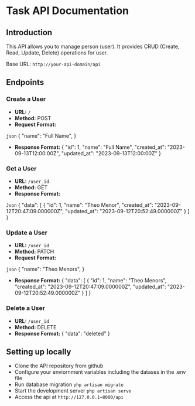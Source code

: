 # Task API Documentation

## Introduction

This API allows you to manage person (user). It provides CRUD (Create, Read, Update, Delete) operations for user.

Base URL: `http://your-api-domain/api`

## Endpoints

### Create a User

- **URL:** `/`
- **Method:** POST
- **Request Format:**

```json```
{
    "name": "Full Name",
}

- **Response Format:**
{
    "id": 1,
    "name": "Full Name",
    "created_at": "2023-09-13T12:00:00Z",
    "updated_at": "2023-09-13T12:00:00Z"
}

### Get a User
- **URL:** `/user_id`
- **Method:** GET
- **Response Format:**

```Json```
{
    "data": [
        {
            "id": 1,
            "name": "Theo Menor",
            "created_at": "2023-09-12T20:47:09.000000Z",
            "updated_at": "2023-09-12T20:52:49.000000Z"
        }
    ]
}

### Update a User

- **URL:** `/user_id`
- **Method:** PATCH
- **Request Format:**

```json```
{
    "name": "Theo Menors",
}

- **Response Format:**
{
    "data": [
        {
            "id": 1,
            "name": "Theo Menors",
            "created_at": "2023-09-12T20:47:09.000000Z",
            "updated_at": "2023-09-12T20:52:49.000000Z"
        }
    ]
}

### Delete a User

- **URL:** `/user_id`
- **Method:** DELETE
- **Response Format:**
{
    "data": "deleted"
}

## Setting up locally
- Clone the API repository from github
- Configure your enviornment variables including the datases in the .env file
- Run database migration `php artisan migrate`
- Start the development server `php artisan serve`
- Access the api at `http://127.0.0.1~8000/api`
